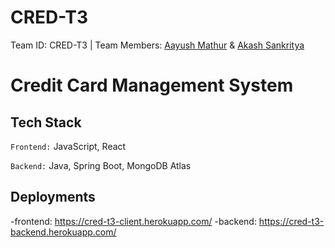 # CRED-T3
Team ID: CRED-T3 | Team Members: [Aayush Mathur](https://github.com/aayush-mathur) &amp; [Akash Sankritya](https://github.com/aakashsankritya)

# Credit Card Management System

## Tech Stack

`Frontend:` JavaScript, React

`Backend:` Java, Spring Boot, MongoDB Atlas
 
## Deployments

-frontend: https://cred-t3-client.herokuapp.com/
-backend: https://cred-t3-backend.herokuapp.com/
